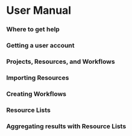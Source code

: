 ---
---
# User Manual

### Where to get help

### Getting a user account

### Projects, Resources, and Workflows

### Importing Resources

### Creating Workflows

### Resource Lists

### Aggregating results with Resource Lists